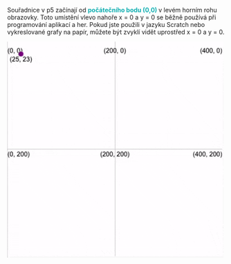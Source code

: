 Souřadnice v p5 začínají od <span style="color: #0faeb0; font-weight: bold;"> počátečního bodu (0,0) </span> v levém horním rohu obrazovky. Toto umístění vlevo nahoře x = 0 a y = 0 se běžně používá při programování aplikací a her. Pokud jste použili v jazyku Scratch nebo vykreslované grafy na papír, můžete být zvyklí vidět uprostřed x = 0 a y = 0.

![Animovaný gif zobrazující elipsu pohybující se po plátně. Při pohybu se zobrazují jeho aktuální souřadnice x a y.](images/coords_animation.gif)
